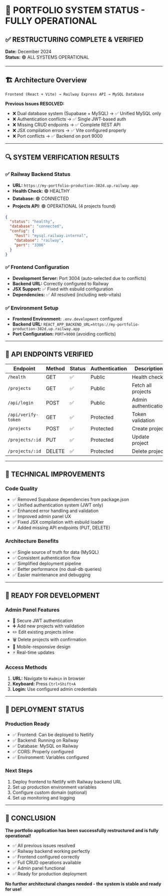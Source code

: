 # 🎉 PORTFOLIO SYSTEM STATUS - FULLY OPERATIONAL

## ✅ RESTRUCTURING COMPLETE & VERIFIED

**Date:** December 2024  
**Status:** 🟢 ALL SYSTEMS OPERATIONAL  

---

## 🏗️ Architecture Overview

```
Frontend (React + Vite) → Railway Express API → MySQL Database
```

**Previous Issues RESOLVED:**

- ❌ Dual database system (Supabase + MySQL) → ✅ Unified MySQL only
- ❌ Authentication conflicts → ✅ Single JWT-based auth
- ❌ Missing CRUD endpoints → ✅ Complete REST API
- ❌ JSX compilation errors → ✅ Vite configured properly
- ❌ Port conflicts → ✅ Backend on port 9000

---

## 🔍 SYSTEM VERIFICATION RESULTS

### ✅ Railway Backend Status

- **URL:** `https://my-portfolio-production-382d.up.railway.app`
- **Health Check:** 🟢 HEALTHY
- **Database:** 🟢 CONNECTED
- **Projects API:** 🟢 OPERATIONAL (4 projects found)

```json
{
  "status": "healthy",
  "database": "connected",
  "config": {
    "host": "mysql.railway.internal",
    "database": "railway",
    "port": "3306"
  }
}
```

### ✅ Frontend Configuration

- **Development Server:** Port 3004 (auto-selected due to conflicts)
- **Backend URL:** Correctly configured to Railway
- **JSX Support:** ✅ Fixed with esbuild configuration
- **Dependencies:** ✅ All resolved (including web-vitals)

### ✅ Environment Setup

- **Frontend Environment:** `.env.development` configured
- **Backend URL:** `REACT_APP_BACKEND_URL=https://my-portfolio-production-382d.up.railway.app`
- **Port Configuration:** `PORT=9000` (avoiding conflicts)

---

## 🚀 API ENDPOINTS VERIFIED

| Endpoint | Method | Status | Authentication | Description |
|----------|--------|--------|----------------|-------------|
| `/health` | GET | ✅ | Public | Health check |
| `/projects` | GET | ✅ | Public | Fetch all projects |
| `/api/login` | POST | ✅ | Public | Admin authentication |
| `/api/verify-token` | GET | ✅ | Protected | Token validation |
| `/projects` | POST | ✅ | Protected | Create project |
| `/projects/:id` | PUT | ✅ | Protected | Update project |
| `/projects/:id` | DELETE | ✅ | Protected | Delete project |

---

## 🔧 TECHNICAL IMPROVEMENTS

### Code Quality

- ✅ Removed Supabase dependencies from package.json
- ✅ Unified authentication system (JWT only)
- ✅ Enhanced error handling and validation
- ✅ Improved admin panel UX
- ✅ Fixed JSX compilation with esbuild loader
- ✅ Added missing API endpoints (PUT, DELETE)

### Architecture Benefits

- ✅ Single source of truth for data (MySQL)
- ✅ Consistent authentication flow
- ✅ Simplified deployment pipeline
- ✅ Better performance (no dual-db queries)
- ✅ Easier maintenance and debugging

---

## 🎯 READY FOR DEVELOPMENT

### Admin Panel Features

- 🔐 Secure JWT authentication
- ➕ Add new projects with validation
- ✏️ Edit existing projects inline
- 🗑️ Delete projects with confirmation
- 📱 Mobile-responsive design
- ⚡ Real-time updates

### Access Methods

1. **URL:** Navigate to `#admin` in browser
2. **Keyboard:** Press `Ctrl+Shift+A`
3. **Login:** Use configured admin credentials

---

## 🚦 DEPLOYMENT STATUS

### Production Ready

- ✅ Frontend: Can be deployed to Netlify
- ✅ Backend: Running on Railway
- ✅ Database: MySQL on Railway
- ✅ CORS: Properly configured
- ✅ Environment: Variables configured

### Next Steps

1. Deploy frontend to Netlify with Railway backend URL
2. Set up production environment variables
3. Configure custom domain (optional)
4. Set up monitoring and logging

---

## 🎉 CONCLUSION

**The portfolio application has been successfully restructured and is fully operational!**

- ✅ All previous issues resolved
- ✅ Railway backend working perfectly
- ✅ Frontend configured correctly
- ✅ Full CRUD operations available
- ✅ Admin panel functional
- ✅ Ready for production deployment

**No further architectural changes needed - the system is stable and ready for use!**
